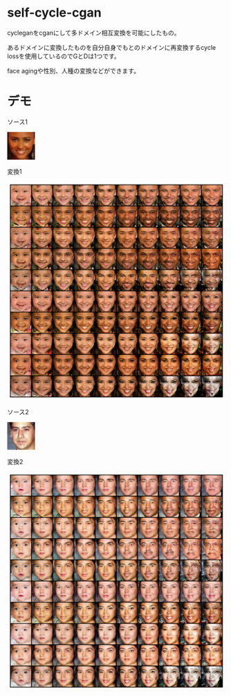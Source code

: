 # self-cycle-cgan
cycleganをcganにして多ドメイン相互変換を可能にしたもの。

あるドメインに変換したものを自分自身でもとのドメインに再変換するcycle lossを使用しているのでGとDは1つです。

face agingや性別、人種の変換などができます。

# デモ
ソース1

![ソース](https://raw.githubusercontent.com/magureen/self-cycle-cgan/main/img/0_s.png)

変換1

![変換](https://raw.githubusercontent.com/magureen/self-cycle-cgan/main/img/0_c.png)

ソース2

![ソース2](https://raw.githubusercontent.com/magureen/self-cycle-cgan/main/img/1_s.png)

変換2

![変換2](https://raw.githubusercontent.com/magureen/self-cycle-cgan/main/img/1_c.png)
